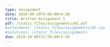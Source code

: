 ```yaml
---
type: assignment
date: 2019-09-29T4:00:00+4:30
title: Written Assignment 1
pdf: /static_files/assignments/W1.pdf
#attachment: /static_files/assignments/A2.zip
#solutions: /static_files/assignments
due: 2019-10-06T23:59:00+3:30
---
```

